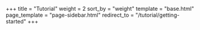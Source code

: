 +++
title = "Tutorial"
weight = 2
sort_by = "weight"
template = "base.html"
page_template = "page-sidebar.html"
redirect_to = "/tutorial/getting-started"
+++
